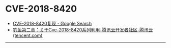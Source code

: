 # CVE-2018-8420

- [CVE-2018-8420复现 - Google Search](https://www.google.com/search?q=CVE-2018-8420复现&sca_esv=5ab8962a38650a00&sxsrf=ADLYWILEeWhOfIyN-xDXW5JaLhBfKTI2Qw%3A1720063400553&ei=qBWGZuS0IYip5NoPm9mS-A4&ved=0ahUKEwjkqOy_t4yHAxWIFFkFHZusBO8Q4dUDCA8&uact=5&oq=CVE-2018-8420复现&gs_lp=Egxnd3Mtd2l6LXNlcnAiE0NWRS0yMDE4LTg0MjDlpI3njrBIyQ9QgAtY6A1wAngAkAEAmAHLAqABlgWqAQMzLTK4AQPIAQD4AQGYAgCgAgCYAwCIBgGSBwCgB-EC&sclient=gws-wiz-serp)
- [钓鱼第二章：关于Cve-2018-8420系列利用-腾讯云开发者社区-腾讯云 (tencent.com)](https://cloud.tencent.com/developer/article/1420559)

---

